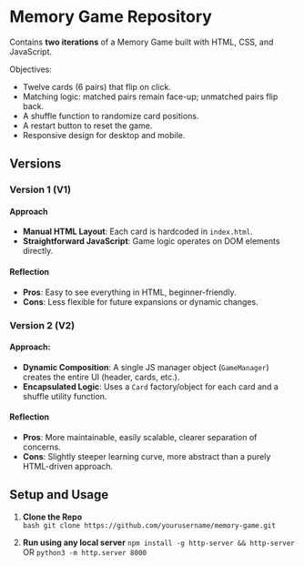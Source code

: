 # Memory Game Repository

Contains **two iterations** of a Memory Game built with HTML, CSS, and JavaScript.

Objectives:
- Twelve cards (6 pairs) that flip on click.
- Matching logic: matched pairs remain face-up; unmatched pairs flip back.
- A shuffle function to randomize card positions.
- A restart button to reset the game.
- Responsive design for desktop and mobile.

## Versions

### Version 1 (V1)

#### Approach

- **Manual HTML Layout**: Each card is hardcoded in `index.html`.
- **Straightforward JavaScript**: Game logic operates on DOM elements directly.

#### Reflection
- **Pros**: Easy to see everything in HTML, beginner-friendly.
- **Cons**: Less flexible for future expansions or dynamic changes.

### Version 2 (V2)

#### Approach:

- **Dynamic Composition**: A single JS manager object (`GameManager`) creates the entire UI (header, cards, etc.).
- **Encapsulated Logic**: Uses a `Card` factory/object for each card and a shuffle utility function.

#### Reflection
- **Pros**: More maintainable, easily scalable, clearer separation of concerns.
- **Cons**: Slightly steeper learning curve, more abstract than a purely HTML-driven approach.

## Setup and Usage

1. **Clone the Repo**  
   ```bash git clone https://github.com/yourusername/memory-game.git```


2. **Run using any local server**
    ```npm install -g http-server && http-server``` OR ```python3 -m http.server 8000```
